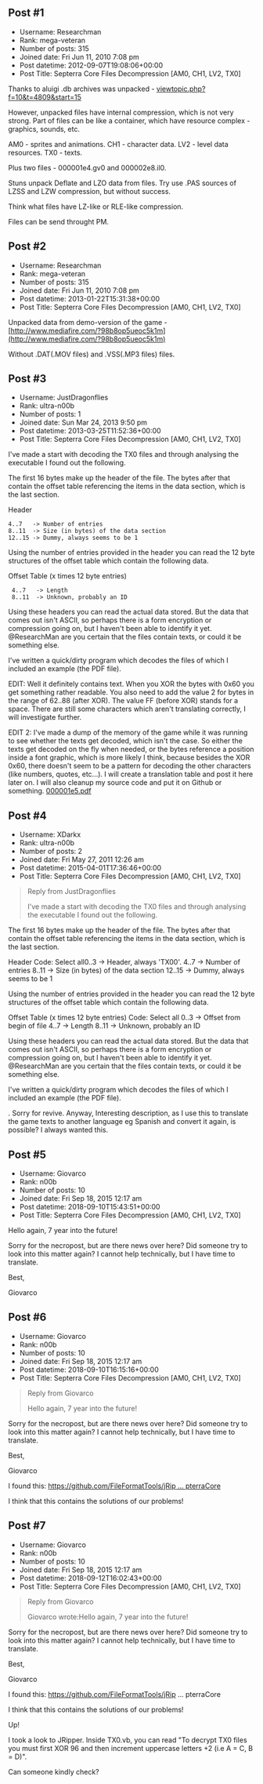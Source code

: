 ## Post #1
- Username: Researchman
- Rank: mega-veteran
- Number of posts: 315
- Joined date: Fri Jun 11, 2010 7:08 pm
- Post datetime: 2012-09-07T19:08:06+00:00
- Post Title: Septerra Core Files Decompression [AM0, CH1, LV2, TX0]

Thanks to aluigi .db archives was unpacked - [viewtopic.php?f=10&t=4809&start=15](http://forum.xentax.com/viewtopic.php?f=10&t=4809&start=15)

However, unpacked files have internal compression, which is not very strong. Part of files can be like a container, which have resource complex - graphics, sounds, etc.

AM0 - sprites and animations.
CH1 - character data.
LV2 - level data resources.
TX0 - texts.

Plus two files - 000001e4.gv0 and 000002e8.il0.

Stuns unpack Deflate and LZO data from files.
Try use .PAS sources of LZSS and LZW compression, but without success.

Think what files have LZ-like or RLE-like compression.

Files can be send throught PM.
## Post #2
- Username: Researchman
- Rank: mega-veteran
- Number of posts: 315
- Joined date: Fri Jun 11, 2010 7:08 pm
- Post datetime: 2013-01-22T15:31:38+00:00
- Post Title: Septerra Core Files Decompression [AM0, CH1, LV2, TX0]

Unpacked data from demo-version of the game - [http://www.mediafire.com/?98b8op5ueoc5k1m](http://www.mediafire.com/?98b8op5ueoc5k1m)

Without .DAT(.MOV files) and .VSS(.MP3 files) files.
## Post #3
- Username: JustDragonflies
- Rank: ultra-n00b
- Number of posts: 1
- Joined date: Sun Mar 24, 2013 9:50 pm
- Post datetime: 2013-03-25T11:52:36+00:00
- Post Title: Septerra Core Files Decompression [AM0, CH1, LV2, TX0]

I've made a start with decoding the TX0 files and through analysing the executable I found out the following.

The first 16 bytes make up the header of the file. The bytes after that contain the offset table referencing the items in the data section, which is the last section.

Header

```
4..7   -> Number of entries
8..11  -> Size (in bytes) of the data section
12..15 -> Dummy, always seems to be 1

```


Using the number of entries provided in the header you can read the 12 byte structures of the offset table which contain the following data.

Offset Table (x times 12 byte entries)

```
 4..7   -> Length
 8..11  -> Unknown, probably an ID

```


Using these headers you can read the actual data stored. But the data that comes out isn't ASCII, so perhaps there is a form encryption or compression going on, but I haven't been able to identify it yet. @ResearchMan are you certain that the files contain texts, or could it be something else.

I've written a quick/dirty program which decodes the files of which I included an example (the PDF file).

EDIT:
Well it definitely contains text. When you XOR the bytes with 0x60 you get something rather readable. You also need to add the value 2 for bytes in the range of 62..88 (after XOR). The value FF (before XOR) stands for a space. There are still some characters which aren't translating correctly, I will investigate further.

EDIT 2:
I've made a dump of the memory of the game while it was running to see whether the texts get decoded, which isn't the case. So either the texts get decoded on the fly when needed, or the bytes reference a position inside a font graphic, which is more likely I think, because besides the XOR 0x60, there doesn't seem to be a pattern for decoding the other characters (like numbers, quotes, etc...). I will create a translation table and post it here later on. I will also cleanup my source code and put it on Github or something.
[000001e5.pdf](https://xentaxbackup.github.io/file/6288_000001e5.pdf)
## Post #4
- Username: XDarkx
- Rank: ultra-n00b
- Number of posts: 2
- Joined date: Fri May 27, 2011 12:26 am
- Post datetime: 2015-04-01T17:36:46+00:00
- Post Title: Septerra Core Files Decompression [AM0, CH1, LV2, TX0]

> Reply from JustDragonflies
>
> I've made a start with decoding the TX0 files and through analysing the executable I found out the following.

The first 16 bytes make up the header of the file. The bytes after that contain the offset table referencing the items in the data section, which is the last section.

Header
Code: Select all0..3   -> Header, always 'TX00'.
4..7   -> Number of entries
8..11  -> Size (in bytes) of the data section
12..15 -> Dummy, always seems to be 1


Using the number of entries provided in the header you can read the 12 byte structures of the offset table which contain the following data.

Offset Table (x times 12 byte entries)
Code: Select all 0..3   -> Offset from begin of file
 4..7   -> Length
 8..11  -> Unknown, probably an ID


Using these headers you can read the actual data stored. But the data that comes out isn't ASCII, so perhaps there is a form encryption or compression going on, but I haven't been able to identify it yet. @ResearchMan are you certain that the files contain texts, or could it be something else.

I've written a quick/dirty program which decodes the files of which I included an example (the PDF file).

.
Sorry for revive.
Anyway, Interesting description, as I use this to translate the game texts to another language eg Spanish and convert it again, is possible? I always wanted this.
## Post #5
- Username: Giovarco
- Rank: n00b
- Number of posts: 10
- Joined date: Fri Sep 18, 2015 12:17 am
- Post datetime: 2018-09-10T15:43:51+00:00
- Post Title: Septerra Core Files Decompression [AM0, CH1, LV2, TX0]

Hello again, 7 year into the future!

Sorry for the necropost, but are there news over here? Did someone try to look into this matter again? I cannot help technically, but I have time to translate.

Best,

Giovarco
## Post #6
- Username: Giovarco
- Rank: n00b
- Number of posts: 10
- Joined date: Fri Sep 18, 2015 12:17 am
- Post datetime: 2018-09-10T16:15:16+00:00
- Post Title: Septerra Core Files Decompression [AM0, CH1, LV2, TX0]

> Reply from Giovarco
>
> Hello again, 7 year into the future!

Sorry for the necropost, but are there news over here? Did someone try to look into this matter again? I cannot help technically, but I have time to translate.

Best,

Giovarco

I found this: [https://github.com/FileFormatTools/jRip ... pterraCore](https://github.com/FileFormatTools/jRipper/tree/master/Tools/SepterraCore)

I think that this contains the solutions of our problems!
## Post #7
- Username: Giovarco
- Rank: n00b
- Number of posts: 10
- Joined date: Fri Sep 18, 2015 12:17 am
- Post datetime: 2018-09-12T16:02:43+00:00
- Post Title: Septerra Core Files Decompression [AM0, CH1, LV2, TX0]

> Reply from Giovarco
>
> Giovarco wrote:Hello again, 7 year into the future!

Sorry for the necropost, but are there news over here? Did someone try to look into this matter again? I cannot help technically, but I have time to translate.

Best,

Giovarco

I found this: https://github.com/FileFormatTools/jRip ... pterraCore

I think that this contains the solutions of our problems!

Up!

I took a look to JRipper. Inside TX0.vb, you can read "To decrypt TX0 files you must first XOR 96 and then increment uppercase letters +2 (i.e A = C, B = D)". 

Can someone kindly check?
